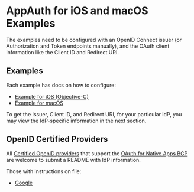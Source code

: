 # AppAuth for iOS and macOS Examples

The examples need to be configured with an OpenID Connect issuer (or
Authorization and Token endpoints manually), and the OAuth client information
like the Client ID and Redirect URI.

## Examples

Each example has docs on how to configure:

* [Example for iOS (Objective-C)](Example-iOS_ObjC/README.md)
* [Example for macOS](Example-macOS/README.md)

To get the Issuer, Client ID, and Redirect URI, for your particular IdP, you
may view the IdP-specific information in the next section.

## OpenID Certified Providers

All [Certified OpenID providers](http://openid.net/certification/) that support the 
[OAuth for Native Apps BCP](https://tools.ietf.org/html/draft-ietf-oauth-native-apps-08#appendix-A)
are welcome to submit a README with IdP information.

Those with instructions on file:

* [Google](README-Google.md)

